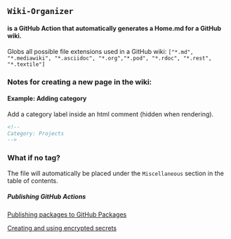 ## `Wiki-Organizer`
####  is a GitHub Action that automatically generates a Home.md for a GitHub wiki.

Globs all possible file extensions used in a GitHub wiki: 
`["*.md", "*.mediawiki", "*.asciidoc", "*.org","*.pod",
"*.rdoc", "*.rest", "*.textile"]`

### Notes for creating a new page in the wiki:

#### Example: Adding category

Add a category label inside an html comment (hidden when rendering).

```HTML
<!--
Category: Projects
-->
```

### What if no tag?

The file will automatically be placed under the `Miscellaneous` section in the table of contents.

##### Publishing GitHub Actions


[Publishing packages to GitHub Packages](https://help.github.com/en/actions/automating-your-workflow-with-github-actions/publishing-nodejs-packages#publishing-packages-to-github-packages)

[Creating and using encrypted secrets](https://help.github.com/en/actions/automating-your-workflow-with-github-actions/creating-and-using-encrypted-secrets#creating-encrypted-secrets)





